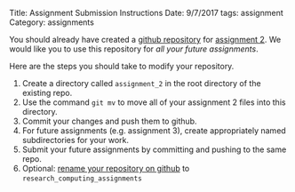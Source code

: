 Title: Assignment Submission Instructions
Date: 9/7/2017
tags: assignment
Category: assignments

You should already have created a
[github repository]({filename}/software/install_git.md) for
[assignment 2]({filename}Assignment_2.md).
We would like you to use this repository for _all your future assignments_.

Here are the steps you should take to modify your repository.

1. Create a directory called `assignment_2` in the root directory of the existing repo.
1. Use the command `git mv` to move all of your assignment 2 files into this directory.
1. Commit your changes and push them to github.
1. For future assignments (e.g. assignment 3), create appropriately named
subdirectories for your work.
1. Submit your future assignments by committing and pushing to the same repo.
1. Optional: [rename your repository on github](https://help.github.com/articles/renaming-a-repository/) to
`research_computing_assignments`

